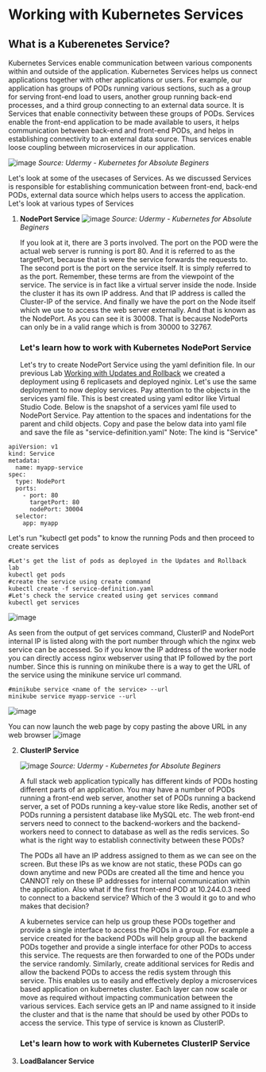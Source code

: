 # Working with Kubernetes Services
## What is a Kuberenetes Service? ##
Kubernetes Services enable communication between various components within and outside of the application. Kubernetes Services helps us connect applications together with other applications or users. For example, our application has groups of PODs running various sections, such as a group for serving front-end load to users, another group running back-end processes, and a third group connecting to an external data source. It is Services that enable connectivity between these groups of PODs. Services enable the front-end application to be made available to users, it helps communication between back-end and front-end PODs, and helps in establishing connectivity to an external data source. Thus services enable loose coupling between microservices in our application.

![image](https://user-images.githubusercontent.com/49147976/194712724-9d9c5a1d-3f9f-453e-9022-3d9c8e241461.png)
*Source: Udermy - Kubernetes for Absolute Beginers*

Let's look at some of the usecases of Services. As we discussed Services is responsible for establishing communication between front-end, back-end PODs, external data source which helps users to access the application. Let's look at various types of Services
1. **NodePort Service**
   ![image](https://user-images.githubusercontent.com/49147976/194713506-110ad1c3-0c73-4fa0-a0a0-1146462a7e5d.png)
   *Source: Udermy - Kubernetes for Absolute Beginers*
   
    If you look at it, there are 3 ports involved. The port on the POD were the actual web server is running is port 80. And it is referred to as the targetPort, because     that is were the service forwards the requests to. The second port is the port on the service itself. It is simply referred to as the port. Remember, these terms are     from the viewpoint of the service. The service is in fact like a virtual server inside the node. Inside the cluster it has its own IP address. And that IP address is     called the Cluster-IP of the service. And finally we have the port on the Node itself which we use to access the web server externally. And that is known as the         NodePort. As you can see it is 30008. That is because NodePorts can only be in a valid range which is from 30000 to 32767.
    ### Let's learn how to work with Kubernetes NodePort Service ###
    Let's try to create NodePort Service using the yaml definition file. In our previous Lab [Working with Updates and Rollback](https://github.com/jayanthyk/Learning-to-Understand-Kubernetes/blob/main/Updates%20and%20Rollback.md#lets-now-learn-how-to-work-with-kubernetes-updates-and-rollback) we created a deployment using 6 replicasets and deployed nginix. Let's use the same deployment to now deploy services. Pay attention to the objects in the services yaml file. This is best created using yaml editor like Virtual Studio Code. Below is the snapshot of a services yaml file used to NodePort Service. Pay attention to the spaces and indentations for the parent and child objects. Copy and pase the below data into yaml file and save the file as "service-definition.yaml" Note: The kind is "Service"
```
apiVersion: v1
kind: Service
metadata: 
  name: myapp-service
spec:
  type: NodePort
  ports:
    - port: 80
      targetPort: 80
      nodePort: 30004
  selector: 
    app: myapp
```
Let's run "kubectl get pods" to know the running Pods and then proceed to create services
```
#Let's get the list of pods as deployed in the Updates and Rollback lab
kubectl get pods
#create the service using create command
kubectl create -f service-definition.yaml
#Let's check the service created using get services command
kubectl get services
```
![image](https://user-images.githubusercontent.com/49147976/194860542-219ff61b-8230-4bfc-b790-328c8e214487.png)

As seen from the output of get services command, ClusterIP and NodePort internal IP is listed along with the port number through which the nginx web service can be accessed. So if you know the IP address of the worker node you can directly access nginx webserver using that IP followed by the port number. Since this is running on minikube there is a way to get the URL of the service using the minikune service url command. 
```
#minikube service <name of the service> --url
minikube service myapp-service --url
```
![image](https://user-images.githubusercontent.com/49147976/194862712-f27ec483-2cef-4980-b149-1f8d24436abc.png)

You can now launch the web page by copy pasting the above URL in any web browser
![image](https://user-images.githubusercontent.com/49147976/194862332-d028c061-9aca-4fa2-9469-3f84d646cdd2.png)

2. **ClusterIP Service**

   ![image](https://user-images.githubusercontent.com/49147976/194864421-6ef882a3-8af3-4ea0-a9cb-4f976d2e49e5.png)
   *Source: Udermy - Kubernetes for Absolute Beginers*
   
   A full stack web application typically has different kinds of PODs hosting different parts of an application. You may have a number of PODs running a front-end web 
   server, another set of PODs running a backend server, a set of PODs running a key-value store like Redis, another set of PODs running a persistent database like        MySQL etc. The web front-end servers need to connect to the backend-workers and the backend-workers need to connect to database as well as the redis services. So      what is the right way to establish connectivity between these PODs?

   The PODs all have an IP address assigned to them as we can see on the screen. But these IPs as we know are not static, these PODs can go down anytime and new PODs      are created all the time and hence you CANNOT rely on these IP addresses for internal communication within the application. Also what if the first front-end POD at    10.244.0.3 need to connect to a backend service? Which of the 3 would it go to and who makes that decision?

   A kubernetes service can help us group these PODs together and provide a single interface to access the PODs in a group. For example a service created for the          backend PODs will help group all the backend PODs together and provide a single interface for other PODs to access this service. The requests are then forwarded to    one of the PODs under the service randomly. Similarly, create additional services for Redis and allow the backend PODs to access the redis system through this          service. This enables us to easily and effectively deploy a microservices based application on kubernetes cluster. Each layer can now scale or move as required        without impacting communication between the various services. Each service gets an IP and name assigned to it inside the cluster and that is the name that should be    used by other PODs to access the service. This type of service is known as ClusterIP. 
   ### Let's learn how to work with Kubernetes ClusterIP Service ###
     
3. **LoadBalancer Service**
